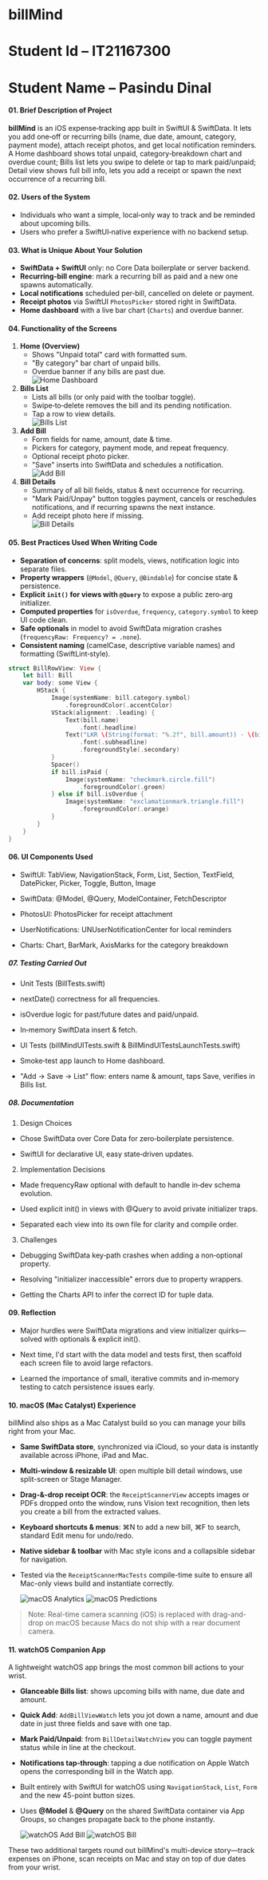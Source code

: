 # billMind
# Student Id – IT21167300
# Student Name – Pasindu Dinal

#### 01. Brief Description of Project
**billMind** is an iOS expense‑tracking app built in SwiftUI & SwiftData. It lets you add one‑off or recurring bills (name, due date, amount, category, payment mode), attach receipt photos, and get local notification reminders. A Home dashboard shows total unpaid, category‑breakdown chart and overdue count; Bills list lets you swipe to delete or tap to mark paid/unpaid; Detail view shows full bill info, lets you add a receipt or spawn the next occurrence of a recurring bill.

#### 02. Users of the System
- Individuals who want a simple, local‑only way to track and be reminded about upcoming bills.
- Users who prefer a SwiftUI‑native experience with no backend setup.

#### 03. What is Unique About Your Solution
- **SwiftData + SwiftUI** only: no Core Data boilerplate or server backend.
- **Recurring‑bill engine**: mark a recurring bill as paid and a new one spawns automatically.
- **Local notifications** scheduled per‑bill, cancelled on delete or payment.
- **Receipt photos** via SwiftUI `PhotosPicker` stored right in SwiftData.
- **Home dashboard** with a live bar chart (`Charts`) and overdue banner.

#### 04. Functionality of the Screens
1. **Home (Overview)**
    - Shows "Unpaid total" card with formatted sum.
    - "By category" bar chart of unpaid bills.
    - Overdue banner if any bills are past due.  
      ![Home Dashboard](Resources/Dashboard.png)
2. **Bills List**
    - Lists all bills (or only paid with the toolbar toggle).
    - Swipe‑to‑delete removes the bill and its pending notification.
    - Tap a row to view details.  
      ![Bills List](Resources/AllBills.png)
3. **Add Bill**
    - Form fields for name, amount, date & time.
    - Pickers for category, payment mode, and repeat frequency.
    - Optional receipt photo picker.
    - "Save" inserts into SwiftData and schedules a notification.  
      ![Add Bill](Resources/AddBill.png)
4. **Bill Details**
    - Summary of all bill fields, status & next occurrence for recurring.
    - "Mark Paid/Unpay" button toggles payment, cancels or reschedules notifications, and if recurring spawns the next instance.
    - Add receipt photo here if missing.  
      ![Bill Details](Resources/BillDetails.png)

#### 05. Best Practices Used When Writing Code
- **Separation of concerns**: split models, views, notification logic into separate files.
- **Property wrappers** (`@Model`, `@Query`, `@Bindable`) for concise state & persistence.
- **Explicit `init()` for views with `@Query`** to expose a public zero‑arg initializer.
- **Computed properties** for `isOverdue`, `frequency`, `category.symbol` to keep UI code clean.
- **Safe optionals** in model to avoid SwiftData migration crashes (`frequencyRaw: Frequency? = .none`).
- **Consistent naming** (camelCase, descriptive variable names) and formatting (SwiftLint‑style).

```swift
struct BillRowView: View {
    let bill: Bill
    var body: some View {
        HStack {
            Image(systemName: bill.category.symbol)
                .foregroundColor(.accentColor)
            VStack(alignment: .leading) {
                Text(bill.name)
                    .font(.headline)
                Text("LKR \(String(format: "%.2f", bill.amount)) · \(bill.date, formatter: dateFormatter)")
                    .font(.subheadline)
                    .foregroundStyle(.secondary)
            }
            Spacer()
            if bill.isPaid {
                Image(systemName: "checkmark.circle.fill")
                    .foregroundColor(.green)
            } else if bill.isOverdue {
                Image(systemName: "exclamationmark.triangle.fill")
                    .foregroundColor(.orange)
            }
        }
    }
}
```

#### 06. UI Components Used

- SwiftUI: TabView, NavigationStack, Form, List, Section, TextField, DatePicker, Picker, Toggle, Button, Image

- SwiftData: @Model, @Query, ModelContainer, FetchDescriptor

- PhotosUI: PhotosPicker for receipt attachment

- UserNotifications: UNUserNotificationCenter for local reminders

- Charts: Chart, BarMark, AxisMarks for the category breakdown

##### 07. Testing Carried Out

- Unit Tests (BillTests.swift)

- nextDate() correctness for all frequencies.

- isOverdue logic for past/future dates and paid/unpaid.

- In‑memory SwiftData insert & fetch.

- UI Tests (billMindUITests.swift & BillMindUITestsLaunchTests.swift)

- Smoke‐test app launch to Home dashboard.

- "Add → Save → List" flow: enters name & amount, taps Save, verifies in Bills list.

##### 08. Documentation

1. Design Choices

- Chose SwiftData over Core Data for zero‑boilerplate persistence.

- SwiftUI for declarative UI, easy state‐driven updates.

2. Implementation Decisions

- Made frequencyRaw optional with default to handle in‑dev schema evolution.

- Used explicit init() in views with @Query to avoid private initializer traps.

- Separated each view into its own file for clarity and compile order.

3. Challenges

- Debugging SwiftData key‑path crashes when adding a non‑optional property.

- Resolving "initializer inaccessible" errors due to property wrappers.

- Getting the Charts API to infer the correct ID for tuple data.

#### 09. Reflection

- Major hurdles were SwiftData migrations and view initializer quirks—solved with optionals & explicit init().

- Next time, I'd start with the data model and tests first, then scaffold each screen file to avoid large refactors.

- Learned the importance of small, iterative commits and in‑memory testing to catch persistence issues early.

#### 10. macOS (Mac Catalyst) Experience

billMind also ships as a Mac Catalyst build so you can manage your bills right from your Mac.

- **Same SwiftData store**, synchronized via iCloud, so your data is instantly available across iPhone, iPad and Mac.
- **Multi-window & resizable UI**: open multiple bill detail windows, use split-screen or Stage Manager.
- **Drag-&-drop receipt OCR**: the `ReceiptScannerView` accepts images or PDFs dropped onto the window, runs Vision text recognition, then lets you create a bill from the extracted values.
- **Keyboard shortcuts & menus**: ⌘N to add a new bill, ⌘F to search, standard Edit menu for undo/redo.
- **Native sidebar & toolbar** with Mac style icons and a collapsible sidebar for navigation.
- Tested via the `ReceiptScannerMacTests` compile-time suite to ensure all Mac-only views build and instantiate correctly.

  ![macOS Analytics](Resources/macos/Analytics.png)
  ![macOS Predictions](Resources/macos/predictions.png)

> Note: Real-time camera scanning (iOS) is replaced with drag-and-drop on macOS because Macs do not ship with a rear document camera.

#### 11. watchOS Companion App

A lightweight watchOS app brings the most common bill actions to your wrist.

- **Glanceable Bills list**: shows upcoming bills with name, due date and amount.
- **Quick Add**: `AddBillViewWatch` lets you jot down a name, amount and due date in just three fields and save with one tap.
- **Mark Paid/Unpaid**: from `BillDetailWatchView` you can toggle payment status while in line at the checkout.
- **Notifications tap-through**: tapping a due notification on Apple Watch opens the corresponding bill in the Watch app.
- Built entirely with SwiftUI for watchOS using `NavigationStack`, `List`, `Form` and the new 45-point button sizes.
- Uses **@Model** & **@Query** on the shared SwiftData container via App Groups, so changes propagate back to the phone instantly.

  ![watchOS Add Bill](Resources/watchos/addBillView.png)
  ![watchOS Bill](Resources/watchos/billView.png)

These two additional targets round out billMind's multi-device story—track expenses on iPhone, scan receipts on Mac and stay on top of due dates from your wrist.